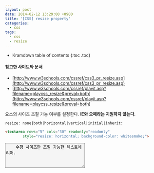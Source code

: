 ```yaml
---
layout: post
date: 2014-02-12 13:29:00 +0900
title: '[CSS] resize property'
categories:
  - css
tags:
  - css
  - resize
---
```


* Kramdown table of contents
{:toc .toc}

#### 참고한 사이트와 문서

- [http://www.w3schools.com/cssref/css3_pr_resize.asp](http://www.w3schools.com/cssref/css3_pr_resize.asp)
- [http://www.w3schools.com/cssref/playit.asp?filename=playcss_resize&preval=both](http://www.w3schools.com/cssref/playit.asp?filename=playcss_resize&preval=both)


요소의 사이즈 조절 가능 여부를 설정한다. **IE와 오페라는 지원하지 않는다.**

```
resize: none|both|horizontal|vertical|initial|inherit:
```

```html
<textarea rows="5" cols="30" readonly="readonly"
        style="resize: horizontal; background-color: whitesmoke;">
```

<div class="outline">
    <textarea rows="5" cols="30" readonly="readonly" style="resize: horizontal; background-color: whitesmoke;">
    수평 사이즈만 조절 가능한 텍스트에리어.
    </textarea>
</div>

